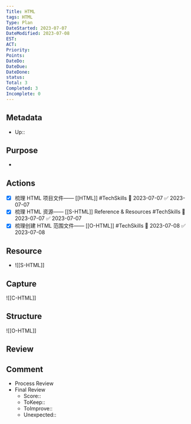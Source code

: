 ```yaml
---
Title: HTML
tags: HTML
Type: Plan
DateStarted: 2023-07-07
DateModified: 2023-07-08
EST:
ACT:
Priority:
Points:
DateDo:
DateDue:
DateDone:
status: 
Total: 3
Completed: 3
Incomplete: 0
---
```

## Metadata
- Up::
## Purpose
- 
## Actions 
- [x] 梳理 HTML 项目文件—— [[HTML]] #TechSkills 🛫 2023-07-07 ✅ 2023-07-07
- [x] 梳理 HTML 资源—— [[S-HTML]] Reference & Resources #TechSkills 🛫 2023-07-07 ✅ 2023-07-07
- [x] 梳理创建 HTML 范围文件—— [[O-HTML]] #TechSkills 🛫 2023-07-08 ✅ 2023-07-08
## Resource
- ![[S-HTML]]
## Capture
![[C-HTML]]
## Structure
![[O-HTML]]
## Review

## Comment
- Process Review
- Final Review
	- Score::
	- ToKeep:: 
	- ToImprove:: 
	- Unexpected::  

